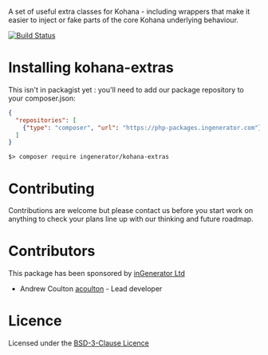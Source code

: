 A set of useful extra classes for Kohana - including wrappers that make it easier to inject
or fake parts of the core Kohana underlying behaviour.

[![Build Status](https://travis-ci.org/ingenerator/kohana-extras.svg?branch=0.2.x)](https://travis-ci.org/ingenerator/kohana-extras)


# Installing kohana-extras

This isn't in packagist yet : you'll need to add our package repository to your composer.json:

```json
{
  "repositories": [
    {"type": "composer", "url": "https://php-packages.ingenerator.com"}
  ]
}
```

`$> composer require ingenerator/kohana-extras`

# Contributing

Contributions are welcome but please contact us before you start work on anything to check your
plans line up with our thinking and future roadmap. 

# Contributors

This package has been sponsored by [inGenerator Ltd](http://www.ingenerator.com)

* Andrew Coulton [acoulton](https://github.com/acoulton) - Lead developer

# Licence

Licensed under the [BSD-3-Clause Licence](LICENSE)
